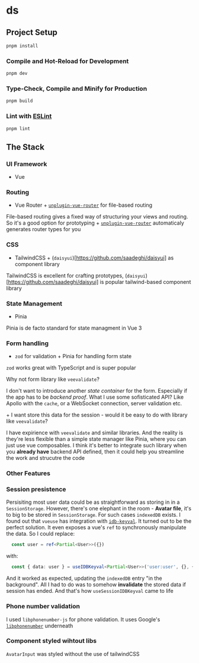 # ds

## Project Setup

```sh
pnpm install
```

### Compile and Hot-Reload for Development

```sh
pnpm dev
```

### Type-Check, Compile and Minify for Production

```sh
pnpm build
```

### Lint with [ESLint](https://eslint.org/)

```sh
pnpm lint
```

## The Stack

### UI Framework

- Vue

### Routing

- Vue Router + [`unplugin-vue-router`](https://github.com/posva/unplugin-vue-router) for file-based routing

File-based routing gives a fixed way of structuring your views and routing.
So it's a good option for prototyping + [`unplugin-vue-router`](https://github.com/posva/unplugin-vue-router) automaticaly generates router types for you

### CSS

- TailwindCSS + (`daisyui`)[https://github.com/saadeghi/daisyui] as component library

TailwindCSS is excellent for crafting prototypes, (`daisyui`)[https://github.com/saadeghi/daisyui] is popular tailwind-based component library

### State Management

- Pinia

Pinia is de facto standard for state managment in Vue 3

### Form handling

- `zod` for validation + Pinia for handling form state

`zod` works great with TypeScript and is super popular

Why not form library like `veevalidate`?

I don't want to introduce another _state container_ for the form.
Especially if the app has to be _backend proof_. What I use some sofisticated API?
Like Apollo with the `cache`, or a WebSocket connection, server validation etc.

\+ I want store this data for the session - would it be easy to do with library like `veevalidate`?

I have expirience with `veevalidate` and similar libraries.
And the reality is they're less flexible than a simple state manager like Pinia,
where you can just use vue composables.
I think it's better to integrate such library when you **already have** backend API defined,
then it could help you streamline the work and strucutre the code

### Other Features

### Session presistence

Persisiting most user data could be as straightforward as storing in in a `SessionStorage`.
However, there's one elephant in the room - **Avatar file**, it's to big to be stored in `SessionStorage`.
For such cases `indexedDB` exists. I found out that `vueuse` has integration with [`idb-keyval`](https://github.com/jakearchibald/idb-keyval#readme).
It turned out to be the perfect solution. It even exposes a vue's `ref` to synchronously manipulate the data. So I could replace:

```typescript
  const user = ref<Partial<User>>({})
```

with:

```typescript
  const { data: user } = useIDBKeyval<Partial<User>>('user:user', {}, { deep: true })
```

And it worked as expected, updating the `indexedDB` entry "in the background".
All I had to do was to somehow **invalidate** the stored data if session has ended. 
And that's how `useSessionIDBKeyval` came to life

### Phone number validation

I used `libphonenumber-js` for phone validation. It uses Google's [`libphonenumber`](https://github.com/google/libphonenumber) underneath

### Component styled wihtout libs

`AvatarInput` was styled without the use of tailwindCSS
